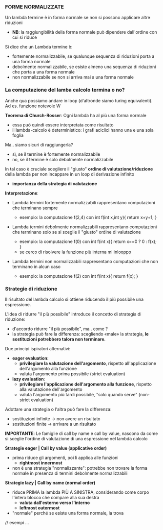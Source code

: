 ### FORME NORMALIZZATE
Un lambda termine è in forma normale se non si possono applicare altre riduzioni
- **NB**: la raggiungibilità della forma normale può dipendere dall'ordine con cui si riduce

Si dice che un Lambda termine è:
- fortemente normalizzabile, se qualunque sequenza di riduzioni porta a una forma normale
- debolmente normalizzabile, se esiste almeno una sequenza di riduzioni che porta a una forma normale
- non normalizzabile se non si arriva mai a una forma normale

### La computazione del lamba calcolo termina o no?
Anche qua possiamo andare in loop (d'altronde siamo turing equivalenti). Ad es. funzione notevole W

**Teorema di Church-Rosser**:
Ogni lambda ha al più una forma normale
- essa può quindi essere interpretata come risultato
- il lambda-calcolo è deterministico: i grafi aciclici hanno una e una sola foglia

Ma.. siamo sicuri di raggiungerla?
- sì, se il termine è fortemente normalizzabile
- no, se il termine è solo debolmente normalizzabile

In tal caso è cruciale scegliere il "giusto" **ordine di valutazione/riduzione** della lambda per non incappare in un loop di derivazione infinito
- **importanza della strategia di valutazione**

**Interpretazione**:
- Lambda termini fortemente normalizzabili rappresentano computazioni che terminano sempre
    - esempio: la computazione f(2,4) con int f(int x,int y){ return x+y+1; }

- Lambda termini debolmente normalizzabili rappresentano computazioni che terminano solo se si sceglie il "giusto" ordine di valutazione
    - esempio: la computazione f(0) con int f(int x){ return x==0 ? 0 : f(x); }
    - se cerco di risolvere la funzione più interna mi inlooppo

- Lambda termini non normalizzabili rappresentano computazioni che non terminano in alcun caso
    - esempio: la computazione f(2) con int f(int x){ return f(x); }




### Strategie di riduzione
Il risultato del lambda calcolo si ottiene riducendo il più possibile una espressione.

L'idea di ridurre "il più possibile" introduce il concetto di strategia di riduzione:
- d'accordo ridurre "il più possibile", ma.. come ?
- la strategia può fare la differenza: scegliendo «male» la strategia, **le sostituzioni potrebbero talora non terminare**.

Due principi ispiratori alternativi:
- **eager evaluation**:
    - **privilegiare la valutazione dell'argomento**, rispetto all'applicazione dell'argomento alla funzione
    - valuta l'argomento prima possibile (strict evaluation)
- **lazy evaluation**:
    - **privilegiare l'applicazione dell'argomento alla funzione**, rispetto alla valutazione dell'argomento
    - valuta l'argomento più tardi possibile, "solo quando serve" (non-strict evaluation)

Adottare una strategia o l'altra può fare la differenza:
- sostituzioni infinite → non avere un risultato
- sostituzioni finite → arrivare a un risultato

**IMPORTANTE**: Le famiglie di call by name e call by value, nascono da come si sceglie l'ordine di valutazione di una espressione nel lambda calcolo  

**Strategie eager | Call by value (applicative order)**
- prima riduce gli argomenti, poi li applica alle funzioni
    - **rightmost innermost**
- non è una strategia "normalizzante": potrebbe non trovare la forma normale in presenza di termini debolmente normalizzabili
    
**Strategie lazy | Call by name (normal order)**
- riduce PRIMA la lambda PIÙ A SINISTRA, considerando come corpo l'intero blocco che compare alla sua destra
    - **valuta dall'esterno verso l'interno**
    - **leftmost outermost**
- "normale" perché se esiste una forma normale, la trova

// esempi
...

